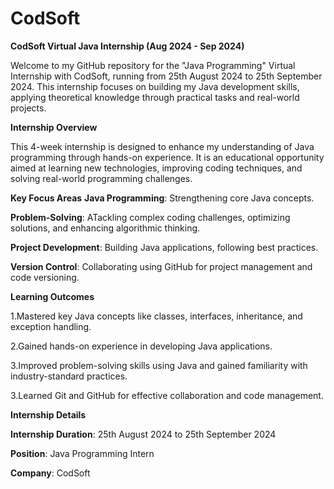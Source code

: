 # CodSoft
**CodSoft Virtual Java Internship (Aug 2024 - Sep 2024)** 
  
  Welcome to my GitHub repository for the "Java Programming" Virtual Internship with CodSoft, running from 25th August 2024 to 25th September 2024. This internship focuses on building my Java development skills, applying theoretical knowledge through practical tasks and real-world projects.


**Internship Overview**
  
  This 4-week internship is designed to enhance my understanding of Java programming through hands-on experience. It is an educational opportunity aimed at learning new technologies, improving coding techniques, and solving real-world programming challenges.


**Key Focus Areas**
**Java Programming**: Strengthening core Java concepts.

**Problem-Solving**: ATackling complex coding challenges, optimizing solutions, and enhancing algorithmic thinking.

**Project Development**: Building Java applications, following best practices.

**Version Control**: Collaborating using GitHub for project management and code versioning.


**Learning Outcomes**

  1.Mastered key Java concepts like classes, interfaces, inheritance, and exception handling.
  
  2.Gained hands-on experience in developing Java applications.
  
  3.Improved problem-solving skills using Java and gained familiarity with industry-standard practices.
  
  3.Learned Git and GitHub for effective collaboration and code management.


**Internship Details**

  **Internship Duration**: 25th August 2024 to 25th September 2024
  
  **Position**: Java Programming Intern
  
  **Company**: CodSoft
